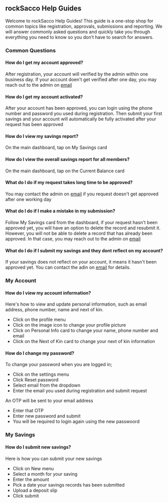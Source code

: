 ## rockSacco Help Guides

Welcome to rockSacco Help Guides! This guide is a one-stop shop for common topics like registration, approvals, submissions and reporting. We will answer commonly asked questions and quickly take you through everything you need to know so you don’t have to search for answers.

### Common Questions

#### How do I get my account approved?

After registration, your account will verified by the admin within one business day. If your account doen't get verified after one day, you may reach out to the admin on [email](b.alzawad@gmail.com)

#### How do I get my account activated?

After your account has been approved, you can login using the phone number and password you used during registration. Then submit your first savings and your account will automatically be fully activated after your request has been approved

#### How do I view my savings report?

On the main dashboard, tap on My Savings card

#### How do I view the overall savings report for all members?

On the main dashboard, tap on the Current Balance card

#### What do I do if my request takes long time to be approved?

You may contact the admin on [email](b.alzawad@gmail.com) if you request doesn't get approved after one working day

#### What do I do if I make a mistake in my submission?

Follow My Savings card from the dashboard, if your request hasn't been approved yet, you will have an option to delete the record and resubmit it. However, you will not be able to delete a record that has already been approved. In that case, you may reach out to the admin on [email](b.alzawad@gmail.com)

#### What do I do if I submit my savings and they dont reflect on my account?

If your savings does not reflect on your account, it means it hasn't been approved yet. You can contact the adin on [email](b.alzawad@gmail.com) for details.

### My Account

#### How do I view my account information?

Here's how to view and update personal information, such as email address, phone number, name and next of kin.

- Click on the profile menu
- Click on the image icon to change your profile picture
- Click on Personal Info card to change your name, phone number and email
- Click on the Next of Kin card to change your next of kin information

#### How do I change my password?

To change your password when you are logged in;

- Click on the settings menu
- Click Reset password
- Select email from the dropdown
- Enter the email you used during registration and submit request

An OTP will be sent to your email address

- Enter that OTP
- Enter new password and submit
- You will be required to login again using the new passwoord

### My Savings

#### How do I submit new savings?

Here is how you can submit your new savings

- Click on New menu
- Select a month for your saving
- Enter the amount
- Pick a date your savings records has been submitted
- Upload a deposit slip
- Click submit
